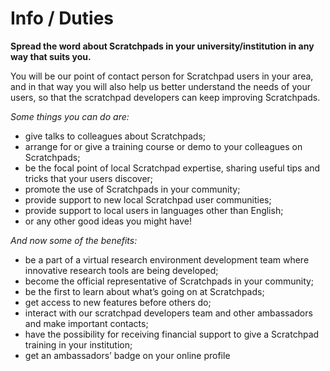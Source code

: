 Info / Duties
=============

**Spread the word about Scratchpads in your university/institution in any way that suits you.**

You will be our point of contact person for Scratchpad users in your area, and in that way you will also help us better understand the needs of your users, so that the scratchpad developers can keep improving Scratchpads.

_Some things you can do are:_

*   give talks to colleagues about Scratchpads;
*   arrange for or give a training course or demo to your colleagues on Scratchpads;
*   be the focal point of local Scratchpad expertise, sharing useful tips and tricks that your users discover;
*   promote the use of Scratchpads in your community;
*   provide support to new local Scratchpad user communities;
*   provide support to local users in languages other than English;
*   or any other good ideas you might have!

_And now some of the benefits:_

*   be a part of a virtual research environment development team where innovative research tools are being developed;
*   become the official representative of Scratchpads in your community;
*   be the first to learn about what’s going on at Scratchpads;
*   get access to new features before others do;
*   interact with our scratchpad developers team and other ambassadors and make important contacts;
*   have the possibility for receiving financial support to give a Scratchpad training in your institution;
*   get an ambassadors’ badge on your online profile